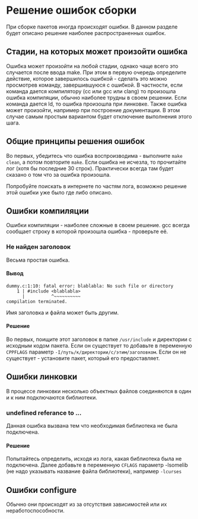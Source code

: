 # Решение ошибок сборки

При сборке пакетов иногда происходят ошибки.
В данном разделе будет описано решение наиболее распространенных ошибок.

## Стадии, на которых может произойти ошибка

Ошибка может произойти на любой стадии, однако чаще всего это случается после ввода make.
При этом в первую очередь определите действие, которое завершилось ошибкой - сделать это можно просмотрев команду, завершившуюся с ошибкой.
В частности, если команда дается компилятору (cc или gcc или clang) то произошла ошибка компиляции, обычно наиболее трудны в своем решении.
Если команда дается ld, то ошибка произошла при линковке.
Также ошибка может произойти, например при построение документации. В этом случае самым простым вариантом будет отключение выполнения этого шага.

##  Общие принципы решения ошибок

Во первых, убедитесь что ошибка воспроизводима - выполните `make clean`, а потом повторите `make`.
Если ошибка не исчезла, то прочитайте лог (хотя бы последние 30 строк).
Практически всегда там будет сказано о том что за ошибка произошла.

Попробуйте поискать в интернете по частям лога, возможно решение этой ошибки уже было где либо описано.

## Ошибки компиляции

Ошибки компиляции - наиболее сложные в своем решение.
gcc всегда сообщает строку в которой произошла ошибка - проверьте её.

###  Не найден заголовок

Весьма простая ошибка.

#### Вывод 

```
dummy.c:1:10: fatal error: blablabla: No such file or directory
    1 | #include <blablabla>
      |          ^~~~~~~~~~~
compilation terminated.
```

Имя заголовка и файла может быть другим.

#### Решение

Во первых, поищите этот заголовок в папке `/usr/include` и директории с исходным кодом пакета. Если он существует то добавьте в переменную `CPPFLAGS` параметр `-I/путь/к/директории/с/этим/заголовком`. Если он не существует - установите пакет, который его предоставляет.

## Ошибки линковки

В процессе линковки несколько объектных файлов соединяются в один и к ним подключаются библиотеки.

### undefined referance to ...

Данная ошибка вызвана тем что необходимая библиотека не была подключена.

#### Решение

Попытайтесь определить, исходя из лога, какая библиотека была не подключена. Далее добавьте в переменную `CFLAGS` параметр -lsomelib (не надо указывать название файла библиотеки), например `-lcurses`

## Ошибки configure

Обычно они происходят из за отсутствия зависимостей или их неработоспособности.
